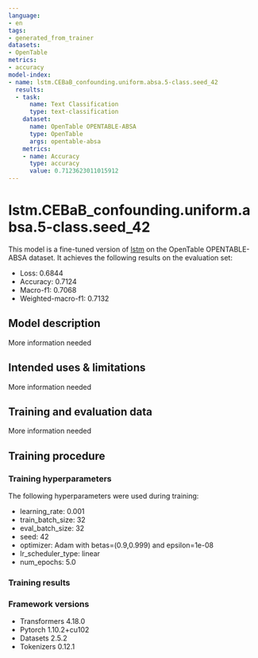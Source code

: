 ```yaml
---
language:
- en
tags:
- generated_from_trainer
datasets:
- OpenTable
metrics:
- accuracy
model-index:
- name: lstm.CEBaB_confounding.uniform.absa.5-class.seed_42
  results:
  - task:
      name: Text Classification
      type: text-classification
    dataset:
      name: OpenTable OPENTABLE-ABSA
      type: OpenTable
      args: opentable-absa
    metrics:
    - name: Accuracy
      type: accuracy
      value: 0.7123623011015912
---
```


<!-- This model card has been generated automatically according to the information the Trainer had access to. You
should probably proofread and complete it, then remove this comment. -->

# lstm.CEBaB_confounding.uniform.absa.5-class.seed_42

This model is a fine-tuned version of [lstm](https://huggingface.co/lstm) on the OpenTable OPENTABLE-ABSA dataset.
It achieves the following results on the evaluation set:
- Loss: 0.6844
- Accuracy: 0.7124
- Macro-f1: 0.7068
- Weighted-macro-f1: 0.7132

## Model description

More information needed

## Intended uses & limitations

More information needed

## Training and evaluation data

More information needed

## Training procedure

### Training hyperparameters

The following hyperparameters were used during training:
- learning_rate: 0.001
- train_batch_size: 32
- eval_batch_size: 32
- seed: 42
- optimizer: Adam with betas=(0.9,0.999) and epsilon=1e-08
- lr_scheduler_type: linear
- num_epochs: 5.0

### Training results



### Framework versions

- Transformers 4.18.0
- Pytorch 1.10.2+cu102
- Datasets 2.5.2
- Tokenizers 0.12.1
